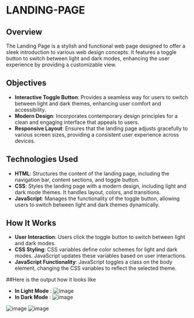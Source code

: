 # LANDING-PAGE

## Overview

The Landing Page is a stylish and functional web page designed to offer a sleek introduction to various web design concepts. It features a toggle button to switch between light and dark modes, enhancing the user experience by providing a customizable view.

## Objectives

- **Interactive Toggle Button**: Provides a seamless way for users to switch between light and dark themes, enhancing user comfort and accessibility.
- **Modern Design**: Incorporates contemporary design principles for a clean and engaging interface that appeals to users.
- **Responsive Layout**: Ensures that the landing page adjusts gracefully to various screen sizes, providing a consistent user experience across devices.

## Technologies Used

- **HTML**: Structures the content of the landing page, including the navigation bar, content sections, and toggle button.
- **CSS**: Styles the landing page with a modern design, including light and dark mode themes. It handles layout, colors, and transitions.
- **JavaScript**: Manages the functionality of the toggle button, allowing users to switch between light and dark themes dynamically.

## How It Works

- **User Interaction**: Users click the toggle button to switch between light and dark modes.
- **CSS Styling**: CSS variables define color schemes for light and dark modes. JavaScript updates these variables based on user interactions.
- **JavaScript Functionality**: JavaScript toggles a class on the body element, changing the CSS variables to reflect the selected theme.

##Here is the output how it looks like
- **In Light Mode** :
![image](https://github.com/user-attachments/assets/63fac8ba-c1dd-467a-9467-3a99f8b1ffe8)
- **In Dark Mode** :
![image](https://github.com/user-attachments/assets/4f6700b1-d590-4599-9f7e-f79a99c0e8cd)

![image](https://github.com/user-attachments/assets/26726e82-89a8-48d0-afca-21e385251563)
![image](https://github.com/user-attachments/assets/69e1b686-368b-461c-abdd-5fdd0fb28579)



